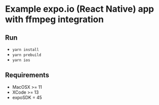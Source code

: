 # Example expo.io (React Native) app with ffmpeg integration

## Run
- `yarn install`
- `yarn prebuild`
- `yarn ios`

## Requirements

- MacOSX >= 11
- XCode >= 13
- expoSDK = 45